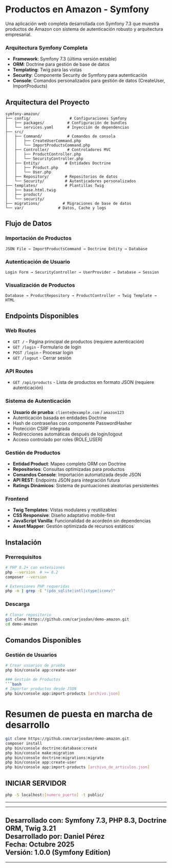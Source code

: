 # Productos en Amazon - Symfony

Una aplicación web completa desarrollada con Symfony 7.3 que muestra productos de Amazon con sistema de autenticación robusto y arquitectura empresarial.

### **Arquitectura Symfony Completa**
- **Framework**: Symfony 7.3 (última versión estable)
- **ORM**: Doctrine para gestión de base de datos
- **Templating**: Twig para las vistas 
- **Security**: Componente Security de Symfony para autenticación
- **Console**: Comandos personalizados para gestión de datos (CreateUser, ImportProducts)

## **Arquitectura del Proyecto**
```
symfony-amazon/
├── config/                 # Configuraciones Symfony
│   ├── packages/          # Configuración de bundles
│   └── services.yaml      # Inyección de dependencias  
├── src/
│   ├── Command/           # Comandos de consola
│   │   ├── CreateUserCommand.php
│   │   └── ImportProductsCommand.php
│   ├── Controller/        # Controladores MVC
│   │   ├── ProductController.php
│   │   └── SecurityController.php
│   ├── Entity/           # Entidades Doctrine
│   │   ├── Product.php
│   │   └── User.php
│   ├── Repository/       # Repositorios de datos
│   └── Security/         # Autenticadores personalizados
├── templates/            # Plantillas Twig
│   ├── base.html.twig
│   ├── product/
│   └── security/
├── migrations/          # Migraciones de base de datos
└── var/               # Datos, Cache y logs
```
## **Flujo de Datos**
### Importación de Productos
```
JSON File → ImportProductsCommand → Doctrine Entity → Database
```
### Autenticación de Usuario
```  
Login Form → SecurityController → UserProvider → Database → Session
```
### Visualización de Productos
```
Database → ProductRepository → ProductController → Twig Template → HTML
```
## **Endpoints Disponibles**
### Web Routes
- `GET /` - Página principal de productos (requiere autenticación)
- `GET /login` - Formulario de login
- `POST /login` - Procesar login
- `GET /logout` - Cerrar sesión
### API Routes  
- `GET /api/products` - Lista de productos en formato JSON (requiere autenticación)

### **Sistema de Autenticación**
- **Usuario de prueba**: `cliente@example.com` / `amazon123`
- Autenticación basada en entidades Doctrine
- Hash de contraseñas con componente PasswordHasher
- Protección CSRF integrada
- Redirecciones automáticas después de login/logout
- Acceso controlado por roles (ROLE_USER)

### **Gestión de Productos**
- **Entidad Product**: Mapeo completo ORM con Doctrine
- **Repositorios**: Consultas optimizadas para productos
- **Comandos Console**: Importación automatizada desde JSON
- **API REST**: Endpoints JSON para integración futura
- **Ratings Dinámicos**: Sistema de puntuaciones aleatorias persistentes

### **Frontend**
- **Twig Templates**: Vistas modulares y reutilizables
- **CSS Responsive**: Diseño adaptativo mobile-first
- **JavaScript Vanilla**: Funcionalidad de acordeón sin dependencias
- **Asset Mapper**: Gestión optimizada de recursos estáticos

## **Instalación**

### Prerrequisitos
```bash
# PHP 8.2+ con extensiones
php --version  # >= 8.2
composer --version

# Extensiones PHP requeridas
php -m | grep -E "(pdo_sqlite|intl|ctype|iconv)"
```

### Descarga
```bash
# Clonar repositorio
git clone https://github.com/carjosdan/demo-amazon.git
cd demo-amazon
```
## **Comandos Disponibles**

### Gestión de Usuarios
```bash
# Crear usuarios de prueba
php bin/console app:create-user

### Gestión de Productos
```bash
# Importar productos desde JSON
php bin/console app:import-products [archivo.json]
```
# Resumen de puesta en marcha de desarrollo
```bash
git clone https://github.com/carjosdan/demo-amazon.git
composer install
php bin/console doctrine:database:create
php bin/console make:migration
php bin/console doctrine:migrations:migrate
php bin/console app:create-user
php bin/console app:import-products [archivo_de_articulos.json]
```
## INICIAR SERVIDOR 
```bash
php -S localhost:[numero_puerto] -t public/
```
--------------------------------------------------------------------
--------------------------------------------------------------------
**Desarrollado con**: Symfony 7.3, PHP 8.3, Doctrine ORM, Twig 3.21     
**Desarrollado por**: Daniel Pérez    
**Fecha**: Octubre 2025  
**Versión**: 1.0.0 (Symfony Edition)    
--------------------------------------------------------------------
--------------------------------------------------------------------